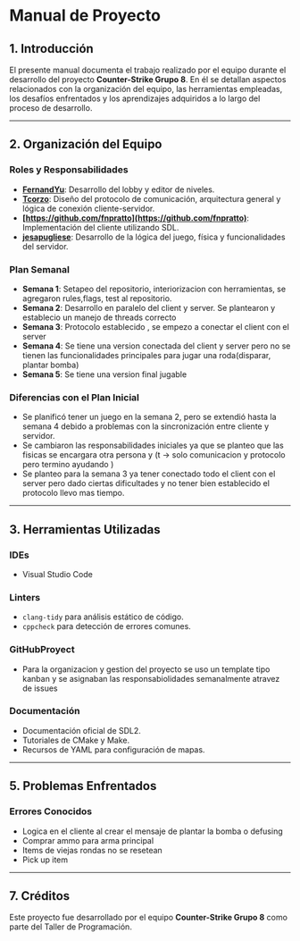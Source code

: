 # Manual de Proyecto

## 1. Introducción

El presente manual documenta el trabajo realizado por el equipo durante el desarrollo del proyecto **Counter-Strike Grupo 8**. En él se detallan aspectos relacionados con la organización del equipo, las herramientas empleadas, los desafíos enfrentados y los aprendizajes adquiridos a lo largo del proceso de desarrollo.

---

## 2. Organización del Equipo

### **Roles y Responsabilidades**

- **[FernandYu](https://github.com/FernandoYu)**: Desarrollo del lobby y editor de niveles.
- **[Tcorzo](https://github.com/tcorzo)**: Diseño del protocolo de comunicación, arquitectura general y lógica de conexión cliente-servidor.
- **[https://github.com/fnpratto](https://github.com/fnpratto)**: Implementación del cliente utilizando SDL.
- **[jesapugliese](https://github.com/jesapugliese)**: Desarrollo de la lógica del juego, física y funcionalidades del servidor.

### **Plan Semanal**

- **Semana 1**: Setapeo del repositorio, interiorizacion con herramientas, se agregaron rules,flags, test al repositorio.
- **Semana 2**: Desarrollo en paralelo del client y server. Se plantearon y establecio un manejo de threads correcto
- **Semana 3**: Protocolo establecido , se empezo a conectar el client con el server
- **Semana 4**: Se tiene una version conectada del client y server pero no se tienen las funcionalidades principales para jugar una roda(disparar, plantar bomba)
- **Semana 5**: Se tiene una version final jugable

### **Diferencias con el Plan Inicial**

- Se planificó tener un juego en la semana 2, pero se extendió hasta la semana 4 debido a problemas con la sincronización entre cliente y servidor.
- Se cambiaron las responsabilidades iniciales ya que se planteo que las fisicas se encargara otra persona y (t -> solo comunicacion y protocolo pero termino ayudando )
- Se planteo para la semana 3 ya tener conectado todo el client con el server pero dado ciertas dificultades y no tener bien establecido el protocolo llevo mas tiempo.

---

## 3. Herramientas Utilizadas

### **IDEs**

- Visual Studio Code

### **Linters**

- `clang-tidy` para análisis estático de código.
- `cppcheck` para detección de errores comunes.

### **GitHubProyect**

- Para la organizacion y gestion del proyecto se uso un template tipo kanban y se asignaban las responsabiolidades semanalmente atravez de issues

### **Documentación**

- Documentación oficial de SDL2.
- Tutoriales de CMake y Make.
- Recursos de YAML para configuración de mapas.

---

## 5. Problemas Enfrentados

### **Errores Conocidos**

- Logica en el cliente al crear el mensaje de plantar la bomba o defusing
- Comprar ammo para arma principal
- Items de viejas rondas no se resetean
- Pick up item

---

## 7. Créditos

Este proyecto fue desarrollado por el equipo **Counter-Strike Grupo 8** como parte del Taller de Programación.
